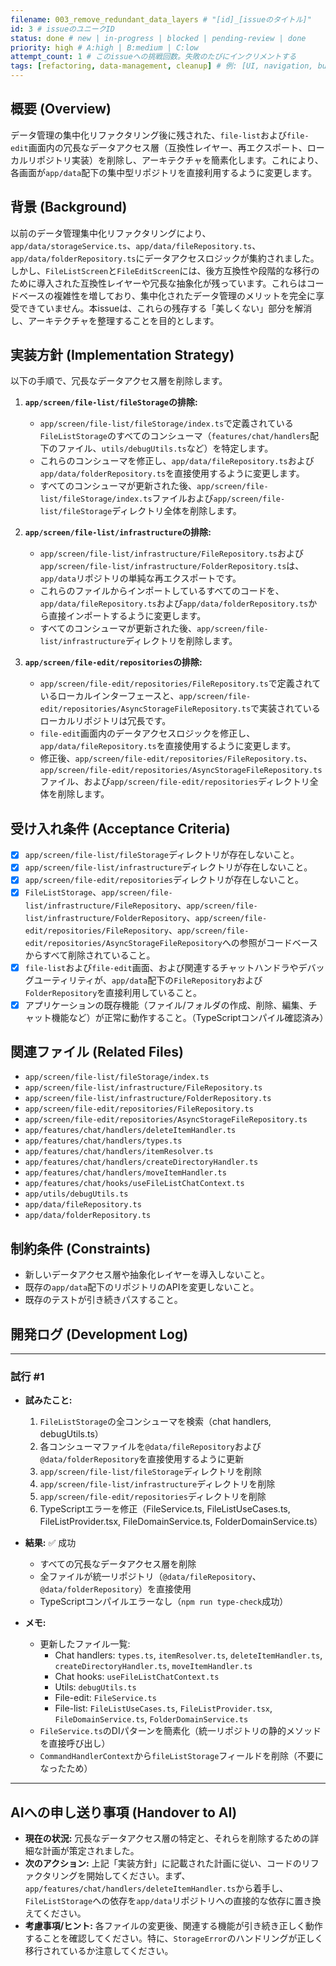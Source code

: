 ```yaml
---
filename: 003_remove_redundant_data_layers # "[id]_[issueのタイトル]"
id: 3 # issueのユニークID
status: done # new | in-progress | blocked | pending-review | done
priority: high # A:high | B:medium | C:low
attempt_count: 1 # このissueへの挑戦回数。失敗のたびにインクリメントする
tags: [refactoring, data-management, cleanup] # 例: [UI, navigation, bug]
---
```


## 概要 (Overview)

データ管理の集中化リファクタリング後に残された、`file-list`および`file-edit`画面内の冗長なデータアクセス層（互換性レイヤー、再エクスポート、ローカルリポジトリ実装）を削除し、アーキテクチャを簡素化します。これにより、各画面が`app/data`配下の集中型リポジトリを直接利用するように変更します。

## 背景 (Background)

以前のデータ管理集中化リファクタリングにより、`app/data/storageService.ts`、`app/data/fileRepository.ts`、`app/data/folderRepository.ts`にデータアクセスロジックが集約されました。しかし、`FileListScreen`と`FileEditScreen`には、後方互換性や段階的な移行のために導入された互換性レイヤーや冗長な抽象化が残っています。これらはコードベースの複雑性を増しており、集中化されたデータ管理のメリットを完全に享受できていません。本issueは、これらの残存する「美しくない」部分を解消し、アーキテクチャを整理することを目的とします。

## 実装方針 (Implementation Strategy)

以下の手順で、冗長なデータアクセス層を削除します。

1.  **`app/screen/file-list/fileStorage`の排除:**
    *   `app/screen/file-list/fileStorage/index.ts`で定義されている`FileListStorage`のすべてのコンシューマ（`features/chat/handlers`配下のファイル、`utils/debugUtils.ts`など）を特定します。
    *   これらのコンシューマを修正し、`app/data/fileRepository.ts`および`app/data/folderRepository.ts`を直接使用するように変更します。
    *   すべてのコンシューマが更新された後、`app/screen/file-list/fileStorage/index.ts`ファイルおよび`app/screen/file-list/fileStorage`ディレクトリ全体を削除します。

2.  **`app/screen/file-list/infrastructure`の排除:**
    *   `app/screen/file-list/infrastructure/FileRepository.ts`および`app/screen/file-list/infrastructure/FolderRepository.ts`は、`app/data`リポジトリの単純な再エクスポートです。
    *   これらのファイルからインポートしているすべてのコードを、`app/data/fileRepository.ts`および`app/data/folderRepository.ts`から直接インポートするように変更します。
    *   すべてのコンシューマが更新された後、`app/screen/file-list/infrastructure`ディレクトリを削除します。

3.  **`app/screen/file-edit/repositories`の排除:**
    *   `app/screen/file-edit/repositories/FileRepository.ts`で定義されているローカルインターフェースと、`app/screen/file-edit/repositories/AsyncStorageFileRepository.ts`で実装されているローカルリポジトリは冗長です。
    *   `file-edit`画面内のデータアクセスロジックを修正し、`app/data/fileRepository.ts`を直接使用するように変更します。
    *   修正後、`app/screen/file-edit/repositories/FileRepository.ts`、`app/screen/file-edit/repositories/AsyncStorageFileRepository.ts`ファイル、および`app/screen/file-edit/repositories`ディレクトリ全体を削除します。

## 受け入れ条件 (Acceptance Criteria)

- [x] `app/screen/file-list/fileStorage`ディレクトリが存在しないこと。
- [x] `app/screen/file-list/infrastructure`ディレクトリが存在しないこと。
- [x] `app/screen/file-edit/repositories`ディレクトリが存在しないこと。
- [x] `FileListStorage`、`app/screen/file-list/infrastructure/FileRepository`、`app/screen/file-list/infrastructure/FolderRepository`、`app/screen/file-edit/repositories/FileRepository`、`app/screen/file-edit/repositories/AsyncStorageFileRepository`への参照がコードベースからすべて削除されていること。
- [x] `file-list`および`file-edit`画面、および関連するチャットハンドラやデバッグユーティリティが、`app/data`配下の`FileRepository`および`FolderRepository`を直接利用していること。
- [x] アプリケーションの既存機能（ファイル/フォルダの作成、削除、編集、チャット機能など）が正常に動作すること。（TypeScriptコンパイル確認済み）

## 関連ファイル (Related Files)

- `app/screen/file-list/fileStorage/index.ts`
- `app/screen/file-list/infrastructure/FileRepository.ts`
- `app/screen/file-list/infrastructure/FolderRepository.ts`
- `app/screen/file-edit/repositories/FileRepository.ts`
- `app/screen/file-edit/repositories/AsyncStorageFileRepository.ts`
- `app/features/chat/handlers/deleteItemHandler.ts`
- `app/features/chat/handlers/types.ts`
- `app/features/chat/handlers/itemResolver.ts`
- `app/features/chat/handlers/createDirectoryHandler.ts`
- `app/features/chat/handlers/moveItemHandler.ts`
- `app/features/chat/hooks/useFileListChatContext.ts`
- `app/utils/debugUtils.ts`
- `app/data/fileRepository.ts`
- `app/data/folderRepository.ts`

## 制約条件 (Constraints)

- 新しいデータアクセス層や抽象化レイヤーを導入しないこと。
- 既存の`app/data`配下のリポジトリのAPIを変更しないこと。
- 既存のテストが引き続きパスすること。

## 開発ログ (Development Log)

---
### 試行 #1

- **試みたこと:**
  1. `FileListStorage`の全コンシューマを検索（chat handlers, debugUtils.ts）
  2. 各コンシューマファイルを`@data/fileRepository`および`@data/folderRepository`を直接使用するように更新
  3. `app/screen/file-list/fileStorage`ディレクトリを削除
  4. `app/screen/file-list/infrastructure`ディレクトリを削除
  5. `app/screen/file-edit/repositories`ディレクトリを削除
  6. TypeScriptエラーを修正（FileService.ts, FileListUseCases.ts, FileListProvider.tsx, FileDomainService.ts, FolderDomainService.ts）

- **結果:** ✅ 成功
  - すべての冗長なデータアクセス層を削除
  - 全ファイルが統一リポジトリ（`@data/fileRepository`、`@data/folderRepository`）を直接使用
  - TypeScriptコンパイルエラーなし（`npm run type-check`成功）

- **メモ:**
  - 更新したファイル一覧:
    - Chat handlers: `types.ts`, `itemResolver.ts`, `deleteItemHandler.ts`, `createDirectoryHandler.ts`, `moveItemHandler.ts`
    - Chat hooks: `useFileListChatContext.ts`
    - Utils: `debugUtils.ts`
    - File-edit: `FileService.ts`
    - File-list: `FileListUseCases.ts`, `FileListProvider.tsx`, `FileDomainService.ts`, `FolderDomainService.ts`
  - `FileService.ts`のDIパターンを簡素化（統一リポジトリの静的メソッドを直接呼び出し）
  - `CommandHandlerContext`から`fileListStorage`フィールドを削除（不要になったため）

---

## AIへの申し送り事項 (Handover to AI)

- **現在の状況:** 冗長なデータアクセス層の特定と、それらを削除するための詳細な計画が策定されました。
- **次のアクション:** 上記「実装方針」に記載された計画に従い、コードのリファクタリングを開始してください。まず、`app/features/chat/handlers/deleteItemHandler.ts`から着手し、`FileListStorage`への依存を`app/data`リポジトリへの直接的な依存に置き換えてください。
- **考慮事項/ヒント:** 各ファイルの変更後、関連する機能が引き続き正しく動作することを確認してください。特に、`StorageError`のハンドリングが正しく移行されているか注意してください。

